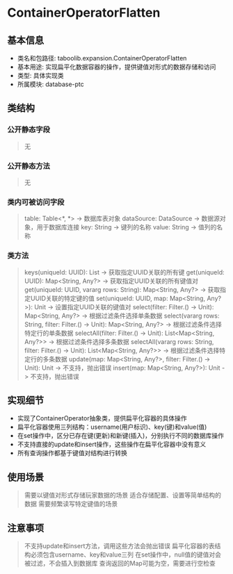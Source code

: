 # ContainerOperatorFlatten

## 基本信息
- 类名和包路径: taboolib.expansion.ContainerOperatorFlatten
- 基本用途: 实现扁平化数据容器的操作，提供键值对形式的数据存储和访问
- 类型: 具体实现类
- 所属模块: database-ptc

## 类结构

### 公开静态字段
> 无

### 公开静态方法
> 无

### 类内可被访问字段
> table: Table<*, *> -> 数据库表对象
> dataSource: DataSource -> 数据源对象，用于数据库连接
> key: String -> 键列的名称
> value: String -> 值列的名称

### 类方法
> keys(uniqueId: UUID): List<String> -> 获取指定UUID关联的所有键
> get(uniqueId: UUID): Map<String, Any?> -> 获取指定UUID关联的所有键值对
> get(uniqueId: UUID, vararg rows: String): Map<String, Any?> -> 获取指定UUID关联的特定键的值
> set(uniqueId: UUID, map: Map<String, Any?>): Unit -> 设置指定UUID关联的键值对
> select(filter: Filter.() -> Unit): Map<String, Any?> -> 根据过滤条件选择单条数据
> select(vararg rows: String, filter: Filter.() -> Unit): Map<String, Any?> -> 根据过滤条件选择特定行的单条数据
> selectAll(filter: Filter.() -> Unit): List<Map<String, Any?>> -> 根据过滤条件选择多条数据
> selectAll(vararg rows: String, filter: Filter.() -> Unit): List<Map<String, Any?>> -> 根据过滤条件选择特定行的多条数据
> update(map: Map<String, Any?>, filter: Filter.() -> Unit): Unit -> 不支持，抛出错误
> insert(map: Map<String, Any?>): Unit -> 不支持，抛出错误

## 实现细节
- 实现了ContainerOperator抽象类，提供扁平化容器的具体操作
- 扁平化容器使用三列结构：username(用户标识)、key(键)和value(值)
- 在set操作中，区分已存在键(更新)和新键(插入)，分别执行不同的数据库操作
- 不支持直接的update和insert操作，这些操作在扁平化容器中没有意义
- 所有查询操作都基于键值对结构进行转换

## 使用场景
> 需要以键值对形式存储玩家数据的场景
> 适合存储配置、设置等简单结构的数据
> 需要频繁读写特定键值的场景

## 注意事项
> 不支持update和insert方法，调用这些方法会抛出错误
> 扁平化容器的表结构必须包含username、key和value三列
> 在set操作中，null值的键值对会被过滤，不会插入到数据库
> 查询返回的Map可能为空，需要进行空检查
